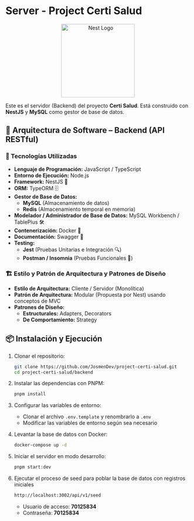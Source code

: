 # Server - Project Certi Salud

<p align="center">
  <a href="http://nestjs.com/" target="blank"><img src="https://nestjs.com/img/logo-small.svg" width="200" alt="Nest Logo" /></a>
</p>

Este es el servidor (Backend) del proyecto **Certi Salud**. Está construido con **NestJS** y **MySQL** como gestor de base de datos.

## 🚀 Arquitectura de Software – Backend (API RESTful)

### 📌 Tecnologías Utilizadas

- **Lenguaje de Programación:** JavaScript / TypeScript
- **Entorno de Ejecución:** Node.js
- **Framework:** NestJS 🚀
- **ORM:** TypeORM 🗄️
- **Gestor de Base de Datos:**
  - **MySQL** (Almacenamiento de datos)
  - **Redis** (Almacenamiento temporal en memoria)
- **Modelador / Administrador de Base de Datos:** MySQL Workbench / TablePlus 🛠️
- **Contenerización:** Docker 🐳
- **Documentación:** Swagger 📄
- **Testing:**
  - **Jest** (Pruebas Unitarias e Integración 🔍)
  - **Postman / Insomnia** (Pruebas Funcionales 📡)

### 🏗️ Estilo y Patrón de Arquitectura y Patrones de Diseño

- **Estilo de Arquitectura:** Cliente / Servidor (Monolítica)
- **Patrón de Arquitectura:** Modular (Propuesta por Nest) usando conceptos de MVC
- **Patrones de Diseño:**
  - **Estructurales:** Adapters, Decorators
  - **De Comportamiento:** Strategy

## 📦 Instalación y Ejecución

1. Clonar el repositorio:

   ```sh
   git clone https://github.com/JosmenDev/project-certi-salud.git
   cd project-certi-salud/backend
   ```

2. Instalar las dependencias con PNPM:

   ```sh
   pnpm install
   ```

3. Configurar las variables de entorno:

   - Clonar el archivo `.env.template` y renombrarlo a `.env`
   - Modificar las variables de entorno según sea necesario

4. Levantar la base de datos con Docker:

   ```sh
   docker-compose up -d
   ```

5. Iniciar el servidor en modo desarrollo:

   ```sh
   pnpm start:dev
   ```

6. Ejecutar el proceso de seed para poblar la base de datos con registros iniciales

   ```sh
   http://localhost:3002/api/v1/seed
   ```

   - Usuario de acceso: **70125834**
   - Contraseña: **70125834**

